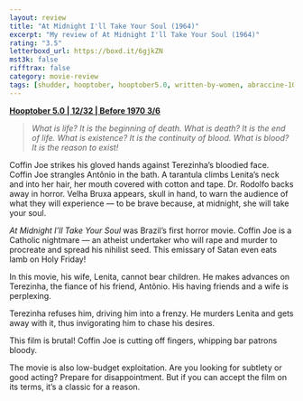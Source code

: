 ```yaml
---
layout: review
title: "At Midnight I'll Take Your Soul (1964)"
excerpt: "My review of At Midnight I'll Take Your Soul (1964)"
rating: "3.5"
letterboxd_url: https://boxd.it/6gjkZN
mst3k: false
rifftrax: false
category: movie-review
tags: [shudder, hooptober, hooptober5.0, written-by-women, abraccine-100-melhores]
---
```


<b><a href="https://boxd.it/pRFMi/detail" target="_blank" rel="noopener">Hooptober 5.0 | 12/32 | Before 1970 3/6</a></b>

<blockquote><i>What is life? It is the beginning of death. What is death? It is the end of life. What is existence? It is the continuity of blood. What is blood? It is the reason to exist!</i></blockquote>

Coffin Joe strikes his gloved hands against Terezinha’s bloodied face. Coffin Joe strangles Antônio in the bath. A tarantula climbs Lenita’s neck and into her hair, her mouth covered with cotton and tape. Dr. Rodolfo backs away in horror. Velha Bruxa appears, skull in hand, to warn the audience of what they will experience — to be brave because, at midnight, she will take your soul.

<i>At Midnight I’ll Take Your Soul</i> was Brazil’s first horror movie. Coffin Joe is a Catholic nightmare — an atheist undertaker who will rape and murder to procreate and spread his nihilist seed. This emissary of Satan even eats lamb on Holy Friday!

In this movie, his wife, Lenita, cannot bear children. He makes advances on Terezinha, the fiance of his friend, Antônio. His having friends and a wife is perplexing.

Terezinha refuses him, driving him into a frenzy. He murders Lenita and gets away with it, thus invigorating him to chase his desires.

This film is brutal! Coffin Joe is cutting off fingers, whipping bar patrons bloody.

The movie is also low-budget exploitation. Are you looking for subtlety or good acting? Prepare for disappointment. But if you can accept the film on its terms, it’s a classic for a reason.
